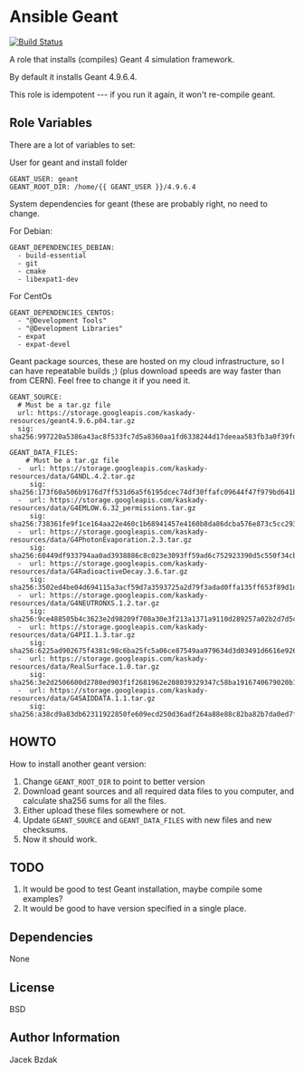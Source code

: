 Ansible Geant
=============

[![Build Status](https://travis-ci.org/jbzdak/ansible-geant.svg?branch=master)](https://travis-ci.org/jbzdak/ansible-geant)

A role that installs (compiles) Geant 4 simulation framework.
 
By default it installs Geant 4.9.6.4. 

This role is idempotent --- if you run it again, it won't re-compile geant. 

Role Variables
--------------

There are a lot of variables to set:
 
User for geant and install folder 

    GEANT_USER: geant
    GEANT_ROOT_DIR: /home/{{ GEANT_USER }}/4.9.6.4

System dependencies for geant (these are probably right, no need to change. 

For Debian: 

    GEANT_DEPENDENCIES_DEBIAN:
      - build-essential
      - git
      - cmake
      - libexpat1-dev

For CentOs    
    
    GEANT_DEPENDENCIES_CENTOS:
      - "@Development Tools"
      - "@Development Libraries"
      - expat
      - expat-devel

Geant package sources, these are hosted on my cloud infrastructure, so I can 
have repeatable builds ;) (plus download speeds are way faster than from CERN). 
Feel free to change it if you need it. 

    GEANT_SOURCE:
      # Must be a tar.gz file
      url: https://storage.googleapis.com/kaskady-resources/geant4.9.6.p04.tar.gz
      sig: sha256:997220a5386a43ac8f533fc7d5a8360aa1fd6338244d17deeaa583fb3a0f39fd
    
    GEANT_DATA_FILES:
        # Must be a tar.gz file
      -  url: https://storage.googleapis.com/kaskady-resources/data/G4NDL.4.2.tar.gz
         sig: sha256:173f60a506b9176d7ff531d6a5f6195dcec74df30ffafc09644f47f979bd641b
      -  url: https://storage.googleapis.com/kaskady-resources/data/G4EMLOW.6.32_permissions.tar.gz
         sig: sha256:738361fe9f1ce164aa22e460c1b68941457e4160b8da86dcba576e873c5cc293
      -  url: https://storage.googleapis.com/kaskady-resources/data/G4PhotonEvaporation.2.3.tar.gz
         sig: sha256:60449df933794aa0ad3938886c8c023e3093ff59ad6c752923390d5c550f34cb
      -  url: https://storage.googleapis.com/kaskady-resources/data/G4RadioactiveDecay.3.6.tar.gz
         sig: sha256:3502ed4be04d694115a3acf59d7a3593725a2d79f3adad0ffa135ff653f89d1d
      -  url: https://storage.googleapis.com/kaskady-resources/data/G4NEUTRONXS.1.2.tar.gz
         sig: sha256:9ce488505b4c3623e2d98209f708a30e3f213a1371a9110d289257a02b2d7d5c
      -  url: https://storage.googleapis.com/kaskady-resources/data/G4PII.1.3.tar.gz
         sig: sha256:6225ad902675f4381c98c6ba25fc5a06ce87549aa979634d3d03491d6616e926
      -  url: https://storage.googleapis.com/kaskady-resources/data/RealSurface.1.0.tar.gz
         sig: sha256:3e2d2506600d2780ed903f1f2681962e208039329347c58ba1916740679020b1
      -  url: https://storage.googleapis.com/kaskady-resources/data/G4SAIDDATA.1.1.tar.gz
         sig: sha256:a38cd9a83db62311922850fe609ecd250d36adf264a88e88c82ba82b7da0ed7f

HOWTO
-----

How to install another geant version: 

1. Change ``GEANT_ROOT_DIR`` to point to better version
2. Download geant sources and all required data files to you computer, and 
   calculate sha256 sums for all the files. 
3. Either upload these files somewhere or not. 
4. Update ``GEANT_SOURCE`` and  ``GEANT_DATA_FILES`` with new files and new 
   checksums. 
5. Now it should work.    
   
TODO
----

1. It would be good to test Geant installation, maybe compile some examples? 
2. It would be good to have version specified in a single place. 


Dependencies
------------

None

License
-------

BSD

Author Information
------------------

Jacek Bzdak
